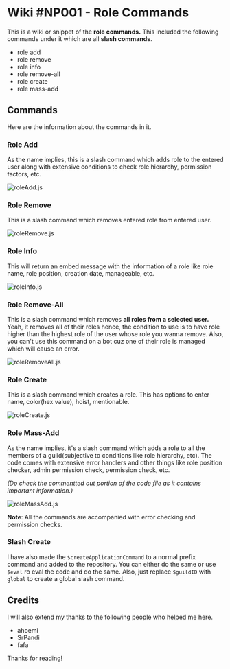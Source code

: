 # Wiki #NP001 - Role Commands

This is a wiki or snippet of the **role commands.** This included the following commands under it which are all **slash commands**.
- role add
- role remove
- role info
- role remove-all
- role create
- role mass-add

## Commands
Here are the information about the commands in it.

### Role Add
As the name implies, this is a slash command which adds role to the entered user along with extensive conditions to check role hierarchy, permission factors, etc.

![roleAdd.js](https://cdn.discordapp.com/attachments/1149961478372347985/1149964754278957116/Screenshot_20230909_123819_Discord.jpg)

### Role Remove
This is a slash command which removes entered role from entered user.

![roleRemove.js](https://cdn.discordapp.com/attachments/1149961478372347985/1149964767738466304/Screenshot_20230909_123832_Discord.jpg)

### Role Info
This will return an embed message with the information of a role like role name, role position, creation date, manageable, etc.

![roleInfo.js](https://cdn.discordapp.com/attachments/1149961478372347985/1149961523784077362/Screenshot_20230909_122607_Discord.jpg)

### Role Remove-All
This is a slash command which removes **all roles from a selected user.** Yeah, it removes all of their roles hence, the condition to use is to have role higher than the highest role of the user whose role you wanna remove. Also, you can't use this command on a bot cuz one of their role is managed which will cause an error.

![roleRemoveAll.js](https://cdn.discordapp.com/attachments/1149961478372347985/1149964783781691452/Screenshot_20230909_123902_Discord.jpg)

### Role Create
This is a slash command which creates a role. This has options to enter name, color(hex value), hoist, mentionable. 

![roleCreate.js](https://cdn.discordapp.com/attachments/1149961478372347985/1150605772141633566/Screenshot_20230911_070620_Discord.jpg)

### Role Mass-Add
As the name implies, it's a slash command which adds a role to all the members of a guild(subjective to conditions like role hierarchy, etc). The code comes with extensive error handlers and other things like role position checker, admin permission check, permission check, etc.

_(Do check the commentted out portion of the code file as it contains important information.)_

![roleMassAdd.js](https://cdn.discordapp.com/attachments/1149961478372347985/1153328507494080593/Screenshot_20230918_192529_Discord.jpg)


**Note**: All the commands are accompanied with error checking and permission checks.

### Slash Create
I have also made the `$createApplicationCommand` to a normal prefix command and added to the repository. You can either do the same or use `$eval` ro eval the code and do the same. Also, just replace `$guildID` with `global` to create a global slash command.

## Credits 
I will also extend my thanks to the following people who helped me here.
- ahoemi
- SrPandi
- fafa

Thanks for reading!